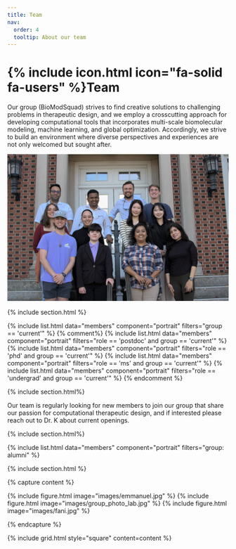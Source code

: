 ```yaml
---
title: Team
nav:
  order: 4
  tooltip: About our team
---
```


# {% include icon.html icon="fa-solid fa-users" %}Team

Our group (BioModSquad) strives to find creative solutions to challenging problems in therapeutic design, 
and we employ a crosscutting approach for developing computational tools that incorporates multi-scale 
biomolecular modeling, machine learning, and global optimization. Accordingly, we strive to build an 
environment where diverse perspectives and experiences are not only welcomed but sought after.

<div class ="page-image">
  <img src="/images/biomodsquad_26oct23.jpg" alt="BioModSquad Group Photto">
</div>

{% include section.html %}

{% include list.html data="members" component="portrait" filters="group == 'current'" %}
{% comment%}
{% include list.html data="members" component="portrait" filters="role == 'postdoc' and group == 'current'" %}
{% include list.html data="members" component="portrait" filters="role == 'phd' and group == 'current'" %}
{% include list.html data="members" component="portrait" filters="role == 'ms' and group == 'current'" %}
{% include list.html data="members" component="portrait" filters="role == 'undergrad' and group == 'current'" %}
{% endcomment %}

{% include section.html%}

Our team is regularly looking for new members to join our group that share our passion for computational 
therapeutic design, and if interested please reach out to Dr. K about current openings. 

{% include section.html%}

{% include list.html data="members" component="portrait" filters="group: alumni" %}

{% include section.html %}

{% capture content %}

{% include figure.html image="images/emmanuel.jpg" %}
{% include figure.html image="images/group_photo_lab.jpg" %}
{% include figure.html image="images/fani.jpg" %}

{% endcapture %}

{% include grid.html style="square" content=content %}
